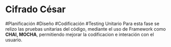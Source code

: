 # Cifrado César
#Planificación 
#Diseño
#Codificación
#Testing Unitario
Para esta fase se relizo  las pruebas unitarias del código, mediante el uso de Framework como **CHAI, MOCHA**, permitiendo mejorar la codificacion e interación con el usuario. 